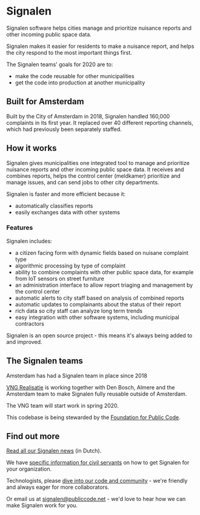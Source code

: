 # Signalen

Signalen software helps cities manage and prioritize nuisance reports and other incoming public space data.

Signalen makes it easier for residents to make a nuisance report, and helps the city respond to the most important things first.

The Signalen teams' goals for 2020 are to:

* make the code reusable for other municipalities
* get the code into production at another municipality

## Built for Amsterdam

Built by the City of Amsterdam in 2018, Signalen handled 160,000 complaints in its first year. It replaced over 40 different reporting channels, which had previously been separately staffed.

## How it works

Signalen gives municipalities one integrated tool to manage and prioritize nuisance reports and other incoming public space data. It receives and combines reports, helps the control center (meldkamer) prioritize and manage issues, and can send jobs to other city departments.

Signalen is faster and more efficient because it:

* automatically classifies reports
* easily exchanges data with other systems

### Features

Signalen includes:

* a citizen facing form with dynamic fields based on nuisane complaint type
* algorithmic processing by type of complaint
* ability to combine complaints with other public space data, for example from IoT sensors on street furniture
* an administration interface to allow report triaging and management by the control center
* automatic alerts to city staff based on analysis of combined reports
* automatic updates to complainants about the status of their report
* rich data so city staff can analyze long term trends
* easy integration with other software systems, including municipal contractors

Signalen is an open source project - this means it's always being added to and improved.

## The Signalen teams

Amsterdam has had a Signalen team in place since 2018

[VNG Realisatie](https://www.vngrealisatie.nl/) is working together with Den Bosch, Almere and the Amsterdam team to make Signalen fully reusable outside of Amsterdam.

The VNG team will start work in spring 2020.

This codebase is being stewarded by the [Foundation for Public Code](https://publiccode.net/).

## Find out more

[Read all our Signalen news](https://commonground.nl/groups/view/54477168/signalen) (in Dutch).

We have [specific information for civil servants](civil-servants.md) on how to get Signalen for your organization.

Technologists, please [dive into our code and community](developers.md) - we're friendly and always eager for more collaborators.

Or email us at <signalen@publiccode.net> - we'd love to hear how we can make Signalen work for you.
